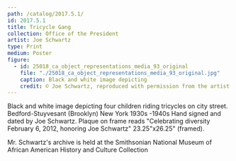 ```yaml
---
path: /catalog/2017.5.1/
id: 2017.5.1
title: Tricycle Gang
collection: Office of the President
artist: Joe Schwartz
type: Print
medium: Poster
figure:
  - id: 25018_ca_object_representations_media_93_original
    file: "./25018_ca_object_representations_media_93_original.jpg"
    caption: Black and white image depicting 
    credit: © Joe Schwartz, reproduced with permission from the artist. The images associated with the objects on this website are protected under United States copyright laws. We are pleased to share these materials as an educational resource for the public for non-commercial, educational and personal use only, or for fair use as defined by law. 
---
```

Black and white image depicting four children riding tricycles on city street. Bedford-Stuyvesant (Brooklyn) New York 1930s -1940s Hand signed and dated by Joe Schwartz. Plaque on frame reads "Celebrating diversity February 6, 2012, honoring Joe Schwartz" 
23.25"x26.25" (framed).

Mr. Schwartz's archive is held at the Smithsonian National Museum of African American History and Culture Collection
